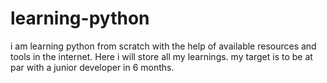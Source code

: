 # learning-python
i am learning python from scratch with the help of available resources and tools in the internet. Here i will store all my learnings. my target is to be at par with a junior developer in 6 months.
